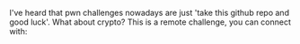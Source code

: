 I've heard that pwn challenges nowadays are just 'take this github repo and good luck'. What about crypto?
This is a remote challenge, you can connect with:
